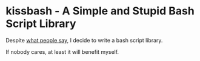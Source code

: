 # kissbash - A Simple and Stupid Bash Script Library

Despite [what people say](https://stackoverflow.com/a/11369935), I decide to write a bash script library.

If nobody cares, at least it will benefit myself.
